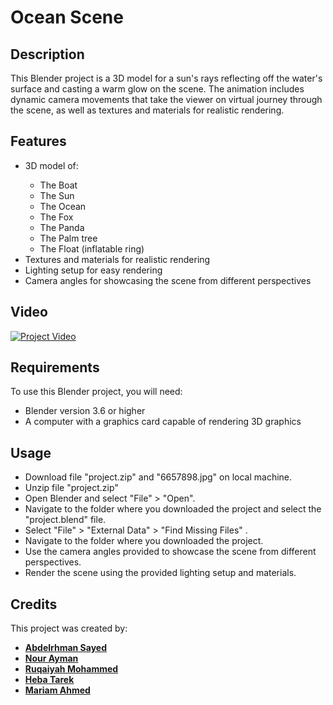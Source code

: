 # Ocean Scene
## Description
This Blender project is a 3D model for a sun's rays reflecting off the water's surface and casting a warm glow on the scene.
The animation includes dynamic camera movements that take the viewer on virtual journey through the scene,  as well as textures and materials for realistic rendering.

## Features
<ul>
  <li>3D model of:</li>
    <ul>
      <li>The Boat</li>
      <li>The Sun</li>
      <li>The Ocean</li>
      <li>The Fox</li>
      <li>The Panda</li>
      <li>The Palm tree</li>
      <li>The Float (inflatable ring)</li>
    </ul>
  </li>
  <li>Textures and materials for realistic rendering</li>
  <li>Lighting setup for easy rendering</li>
  <li>Camera angles for showcasing the scene from different perspectives</li>
</ul>

## Video
[![Project Video](https://img.youtube.com/vi/cJ-UnYZZ5fw/0.jpg)](https://www.youtube.com/watch?v=cJ-UnYZZ5fw)

## Requirements
To use this Blender project, you will need:
<ul>
 <li>Blender version 3.6 or higher</li>
 <li>A computer with a graphics card capable of rendering 3D graphics</li>
</ul>

## Usage
<ul>
 <li>Download file "project.zip" and "6657898.jpg" on local machine.</li>
 <li>Unzip file "project.zip"</li> 
 <li>Open Blender and select "File" > "Open".</li>
 <li>Navigate to the folder where you downloaded the project and select the "project.blend" file.</li>
 <li>Select "File" > "External Data" > "Find Missing Files" .</li>
 <li>Navigate to the folder where you downloaded the project.</li>
 <li>Use the camera angles provided to showcase the scene from different perspectives.</li>
 <li>Render the scene using the provided lighting setup and materials.</li>
</ul>

## Credits
This project was created by:
- [**Abdelrhman Sayed**](https://github.com/Abdelrhman-Sayed70)
- [**Nour Ayman**](https://github.com/NourAyman10)
- [**Ruqaiyah Mohammed**](https://github.com/25Ruq)
- [**Heba Tarek**](https://github.com/hebatarekkamal) 
- [**Mariam Ahmed**](https://github.com/MariamAhmeddd)
